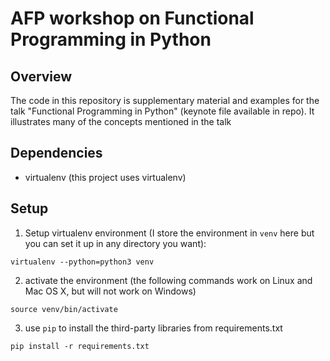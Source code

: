 # AFP workshop on Functional Programming in Python

## Overview

The code in this repository is supplementary material and examples for the
talk "Functional Programming in Python" (keynote file available in repo).
It illustrates many of the concepts mentioned in the talk

## Dependencies

- virtualenv (this project uses virtualenv)

## Setup

1. Setup virtualenv environment (I store the environment in `venv` here
but you can set it up in any directory you want):
```
virtualenv --python=python3 venv
```

2. activate the environment (the following commands work on Linux and Mac OS X,
but will not work on Windows)

```
source venv/bin/activate
```

3. use `pip` to install the third-party libraries from requirements.txt

```
pip install -r requirements.txt
```

